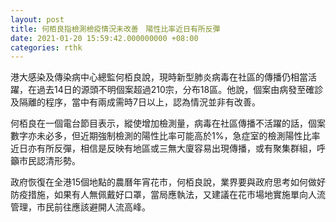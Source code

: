 ```yaml
---
layout: post
title: 何栢良指檢測檢疫情況未改善　陽性比率近日有所反彈
date: 2021-01-20 15:59:42.000000000 +08:00
categories: rthk
---
```


港大感染及傳染病中心總監何栢良說，現時新型肺炎病毒在社區的傳播仍相當活躍，在過去14日的源頭不明個案超過210宗，分布18區。他說，個案由病發至確診及隔離的程序，當中有兩成需時7日以上，認為情況並非有改善。

何栢良在一個電台節目表示，縱使增加檢測量，病毒在社區傳播不活躍的話，個案數字亦未必多，但近期強制檢測的陽性比率可能高於1%，急症室的檢測陽性比率近日亦有所反彈，相信是反映有地區或三無大廈容易出現傳播，或有聚集群組，呼籲市民認清形勢。

政府恢復在全港15個地點的農曆年宵花市，何栢良說，業界要與政府思考如何做好防疫措施，如果有人無佩戴好口罩，當局應執法，又建議在花市場地實施單向人流管理，市民前往應該避開人流高峰。
